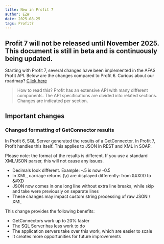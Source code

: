 ```yaml
---
title: New in Profit 7
author: EZW
date: 2025-08-25
tags: Profit7
---
```


**Profit 7 will not be released until November 2025. This document is still in beta and is continuously being updated.**
---

Starting with Profit 7, several changes have been implemented in the AFAS Profit API. Below are the changes compared to Profit 6. Curious about our roadmap? [Click here](https://www.afas.nl/roadmap)

> How to read this? Profit has an extensive API with many different components. The API specifications are divided into related sections. Changes are indicated per section.

## Important changes

### Changed formatting of GetConnector results

In Profit 6, SQL Server generated the results of a GetConnector. In Profit 7, Profit handles this itself. This applies to JSON in REST and XML in SOAP.

Please note: the format of the results is different. If you use a standard XML/JSON parser, this will not cause any issues.
- Decimals look different. Example: -.5 is now -0.5
- In XML, carriage returns (\r) are displayed differently: from &#X0D to &#XD 
- JSON now comes in one long line without extra line breaks, while skip and take were previously on separate lines
- These changes may impact custom string processing of raw JSON / XML

This change provides the following benefits:
- GetConnectors work up to 20% faster
- The SQL Server has less work to do
- The application servers take over this work, which are easier to scale
- It creates more opportunities for future improvements
